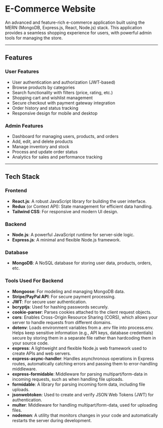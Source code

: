 # E-Commerce Website

An advanced and feature-rich e-commerce application built using the MERN (MongoDB, Express.js, React, Node.js) stack. This application provides a seamless shopping experience for users, with powerful admin tools for managing the store.

---

## Features

### **User Features**
- User authentication and authorization (JWT-based)
- Browse products by categories
- Search functionality with filters (price, rating, etc.)
- Shopping cart and wishlist management
- Secure checkout with payment gateway integration
- Order history and status tracking
- Responsive design for mobile and desktop

### **Admin Features**
- Dashboard for managing users, products, and orders
- Add, edit, and delete products
- Manage inventory and stock
- Process and update order status
- Analytics for sales and performance tracking

---

## Tech Stack

### **Frontend**
- **React.js**: A robust JavaScript library for building the user interface.
- **Redux** (or Context API): State management for efficient data handling.
- **Tailwind CSS**: For responsive and modern UI design.

### **Backend**
- **Node.js**: A powerful JavaScript runtime for server-side logic.
- **Express.js**: A minimal and flexible Node.js framework.

### **Database**
- **MongoDB**: A NoSQL database for storing user data, products, orders, etc.

### **Tools Used For Backend**
- **Mongoose**: For modeling and managing MongoDB data.
- **Stripe/PayPal API**: For secure payment processing.
- **JWT**: For secure user authentication.
- **bcryptjs**: Used for hashing passwords securely.
- **cookie-parser**: Parses cookies attached to the client request objects.
- **cors**: Enables Cross-Origin Resource Sharing (CORS), which allows your server to handle requests from different domains.
- **dotenv**: Loads environment variables from a .env file into process.env. Helps keep sensitive information (e.g., API keys, database credentials) secure by storing them in a separate file rather than hardcoding them in your source code.
- **express**: A lightweight and flexible Node.js web framework used to create APIs and web servers.
- **express-async-handler**: Handles asynchronous operations in Express routes, automatically catching errors and passing them to error-handling middleware.
- **express-formidable**: Middleware for parsing multipart/form-data in incoming requests, such as when handling file uploads.
- **formidable**: A library for parsing incoming form data, including file uploads.
- **jsonwebtoken**: Used to create and verify JSON Web Tokens (JWT) for authentication.
- **multer**: Middleware for handling multipart/form-data, used for uploading files.
- **nodemon**: A utility that monitors changes in your code and automatically restarts the server during development.
